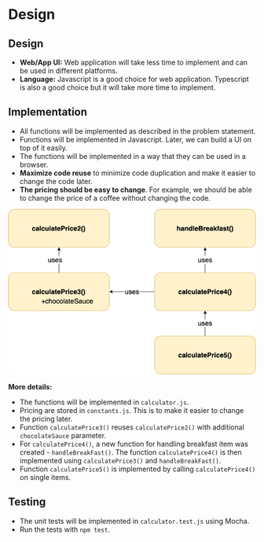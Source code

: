 # Design

## Design

- **Web/App UI:** Web application will take less time to implement and can be used in different platforms.
- **Language:** Javascript is a good choice for web application. Typescript is also a good choice but it will take more time to implement.

## Implementation

- All functions will be implemented as described in the problem statement.
- Functions will be implemented in Javascript. Later, we can build a UI on top of it easily.
- The functions will be implemented in a way that they can be used in a browser.
- **Maximize code reuse** to minimize code duplication and make it easier to change the code later.
- **The pricing should be easy to change**. For example, we should be able to change the price of a coffee without changing the code.

![](design.drawio.png)

**More details:**

- The functions will be implemented in `calculator.js`.
- Pricing are stored in `constants.js`. This is to make it easier to change the pricing later.
- Function `calculatePrice3()` reuses `calculatePrice2()` with additional `chocolateSauce` parameter.
- For `calculatePrice4()`, a new function for handling breakfast item was created - `handleBreakFast()`. The function `calculatePrice4()` is then implemented using `calculatePrice3()` and `handleBreakFast()`.
- Function `calculatePrice5()` is implemented by calling `calculatePrice4()` on single items.

## Testing

- The unit tests will be implemented in `calculator.test.js` using Mocha.
- Run the tests with `npm test`.
